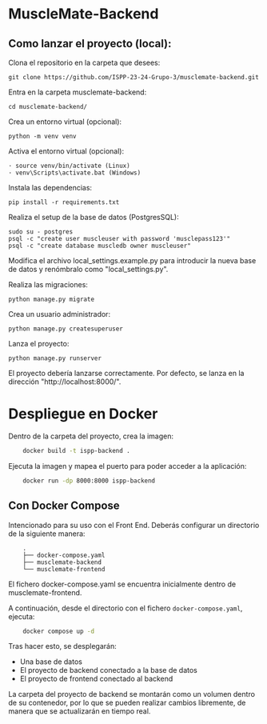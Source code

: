 # MuscleMate-Backend

## Como lanzar el proyecto (local):

Clona el repositorio en la carpeta que desees:

    git clone https://github.com/ISPP-23-24-Grupo-3/musclemate-backend.git

Entra en la carpeta musclemate-backend:

    cd musclemate-backend/

Crea un entorno virtual (opcional):

    python -m venv venv

Activa el entorno virtual (opcional):

    · source venv/bin/activate (Linux)
    · venv\Scripts\activate.bat (Windows)

Instala las dependencias:

    pip install -r requirements.txt

Realiza el setup de la base de datos (PostgresSQL):

    sudo su - postgres
    psql -c "create user muscleuser with password 'musclepass123'"
    psql -c "create database muscledb owner muscleuser"

Modifica el archivo local_settings.example.py para introducir la nueva base de datos y renómbralo como "local_settings.py".

Realiza las migraciones:

    python manage.py migrate

Crea un usuario administrador:

    python manage.py createsuperuser

Lanza el proyecto:

    python manage.py runserver

El proyecto debería lanzarse correctamente. Por defecto, se lanza en la dirección "http://localhost:8000/".

# Despliegue en Docker

Dentro de la carpeta del proyecto, crea la imagen:

```bash
    docker build -t ispp-backend .
```

Ejecuta la imagen y mapea el puerto para poder acceder a la aplicación:

```bash
    docker run -dp 8000:8000 ispp-backend
```

## Con Docker Compose

Intencionado para su uso con el Front End.
Deberás configurar un directorio de la siguiente manera:

```
    .
    ├── docker-compose.yaml
    ├── musclemate-backend
    └── musclemate-frontend
```

El fichero docker-compose.yaml se encuentra inicialmente dentro de musclemate-frontend.

A continuación, desde el directorio con el fichero `docker-compose.yaml`, ejecuta:

```bash
    docker compose up -d
```

Tras hacer esto, se desplegarán:

- Una base de datos
- El proyecto de backend conectado a la base de datos
- El proyecto de frontend conectado al backend

La carpeta del proyecto de backend se montarán como un volumen dentro de su contenedor, por lo que se pueden realizar cambios libremente, de manera que se actualizarán en tiempo real.

